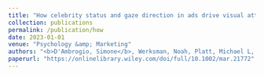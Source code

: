 ```yaml
---
title: "How celebrity status and gaze direction in ads drive visual attention to shape consumer decisions"
collection: publications
permalink: /publication/how
date: 2023-01-01
venue: "Psychology &amp; Marketing"
authors: "<b>D'Ambrogio, Simone</b>, Werksman, Noah, Platt, Michael L, Johnson, Elizabeth N"
paperurl: "https://onlinelibrary.wiley.com/doi/full/10.1002/mar.21772"
---
```

